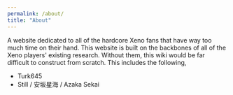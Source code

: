```yaml
---
permalink: /about/
title: "About"
---
```


A website dedicated to all of the hardcore Xeno fans that have way too much time on their hand. This website is built on the backbones of all of the Xeno players' existing research. Without them, this wiki would be far difficult to construct from scratch. This includes the following,

- Turk645
- Still / 安坂星海 / Azaka Sekai